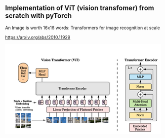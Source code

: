 ## Implementation of ViT (vision transfomer) from scratch with pyTorch
  
An Image is worth 16x16 words: Transformers for image recognition at scale

https://arxiv.org/abs/2010.11929  

![Image](architecture.png)




